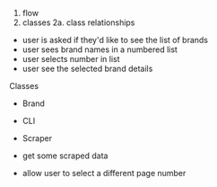 1. flow
2. classes
    2a. class relationships
 
- user is asked if they'd like to see the list of brands
- user sees brand names in a numbered list
- user selects number in list
- user see the selected brand details

Classes
- Brand
- CLI
- Scraper


- get some scraped data
- allow user to select a different page number